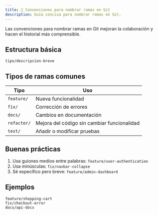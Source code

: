 ```yaml
---
title: 🔀 Convenciones para nombrar ramas en Git
description: Guía concisa para nombrar ramas en Git.
---
```


Las convenciones para nombrar ramas en Git mejoran la colaboración y hacen el historial más comprensible.

## Estructura básica

```
tipo/descripcion-breve
```

## Tipos de ramas comunes

| Tipo        | Uso                                         |
| ----------- | ------------------------------------------- |
| `feature/`  | Nueva funcionalidad                         |
| `fix/`      | Corrección de errores                       |
| `docs/`     | Cambios en documentación                    |
| `refactor/` | Mejora del código sin cambiar funcionalidad |
| `test/`     | Añadir o modificar pruebas                  |

## Buenas prácticas

1. Usa guiones medios entre palabras: `feature/user-authentication`
2. Usa minúsculas: `fix/navbar-collapse`
3. Sé específico pero breve: `feature/admin-dashboard`

## Ejemplos

```
feature/shopping-cart
fix/checkout-error
docs/api-docs
```
